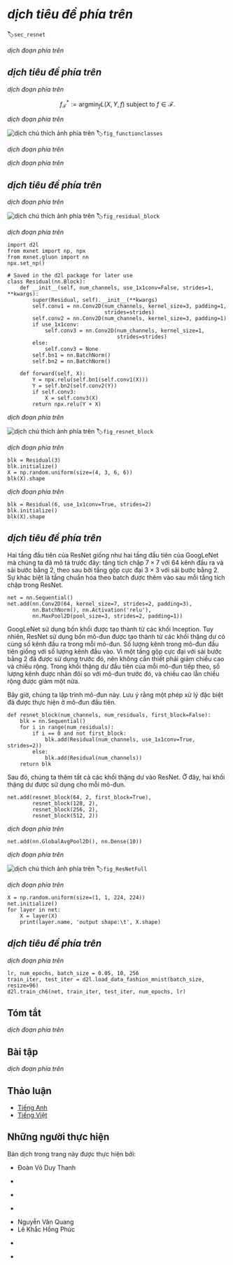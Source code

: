 <!-- ===================== Bắt đầu dịch Phần 1 ==================== -->
<!-- ========================================= REVISE PHẦN 1 - BẮT ĐẦU =================================== -->

<!--
# Residual Networks (ResNet)
-->

# *dịch tiêu đề phía trên*
:label:`sec_resnet`

<!--
As we design increasingly deeper networks it becomes imperative to understand how adding layers can increase the complexity and expressiveness of the network.
Even more important is the ability to design networks where adding layers makes networks strictly more expressive rather than just different.
To make some progress we need a bit of theory.
-->

*dịch đoạn phía trên*

<!--
## Function Classes
-->

## *dịch tiêu đề phía trên*

<!--
Consider $\mathcal{F}$, the class of functions that a specific network architecture (together with learning rates and other hyperparameter settings) can reach.
That is, for all $f \in \mathcal{F}$ there exists some set of parameters $W$ that can be obtained through training on a suitable dataset.
Let us assume that $f^*$ is the function that we really would like to find.
If it is in $\mathcal{F}$, we are in good shape but typically we will not be quite so lucky.
Instead, we will try to find some $f^*_\mathcal{F}$ which is our best bet within $\mathcal{F}$.
For instance, we might try finding it by solving the following optimization problem:
-->

*dịch đoạn phía trên*

$$f^*_\mathcal{F} := \mathop{\mathrm{argmin}}_f L(X, Y, f) \text{ subject to } f \in \mathcal{F}.$$

<!--
It is only reasonable to assume that if we design a different and more powerful architecture $\mathcal{F}'$ we should arrive at a better outcome.
In other words, we would expect that $f^*_{\mathcal{F}'}$ is "better" than $f^*_{\mathcal{F}}$.
However, if $\mathcal{F} \not\subseteq \mathcal{F}'$ there is no guarantee that this should even happen.
In fact, $f^*_{\mathcal{F}'}$ might well be worse.
This is a situation that we often encounter in practice---adding layers does not only make the network more expressive, it also changes it in sometimes not quite so predictable ways. :numref:`fig_functionclasses`illustrates this in slightly abstract terms.
-->

*dịch đoạn phía trên*

<!--
![Left: non-nested function classes. The distance may in fact increase as the complexity increases. Right: with nested function classes this does not happen.](../img/functionclasses.svg)
-->

![*dịch chú thích ảnh phía trên*](../img/functionclasses.svg)
:label:`fig_functionclasses`

<!-- ===================== Kết thúc dịch Phần 1 ===================== -->

<!-- ===================== Bắt đầu dịch Phần 2 ===================== -->

<!--
Only if larger function classes contain the smaller ones are we guaranteed that increasing them strictly increases the expressive power of the network.
This is the question that He et al, 2016 considered when working on very deep computer vision models.
At the heart of ResNet is the idea that every additional layer should contain the identity function as one of its elements.
This means that if we can train the newly-added layer into an identity mapping $f(\mathbf{x}) = \mathbf{x}$, the new model will be as effective as the original model.
As the new model may get a better solution to fit the training dataset, the added layer might make it easier to reduce training errors.
Even better, the identity function rather than the null $f(\mathbf{x}) = 0$ should be the simplest function within a layer.
-->

*dịch đoạn phía trên*

<!--
These considerations are rather profound but they led to a surprisingly simple solution, a residual block.
With it, :cite:`He.Zhang.Ren.ea.2016` won the ImageNet Visual Recognition Challenge in 2015.
The design had a profound influence on how to build deep neural networks.
-->

*dịch đoạn phía trên*


<!--
## Residual Blocks
-->

## *dịch tiêu đề phía trên*

<!--
Let us focus on a local neural network, as depicted below.
Denote the input by $\mathbf{x}$.
We assume that the ideal mapping we want to obtain by learning is $f(\mathbf{x})$, to be used as the input to the activation function.
The portion within the dotted-line box in the left image must directly fit the mapping $f(\mathbf{x})$.
This can be tricky if we do not need that particular layer and we would much rather retain the input $\mathbf{x}$.
The portion within the dotted-line box in the right image now only needs to parametrize the *deviation* from the identity, since we return $\mathbf{x} + f(\mathbf{x})$.
In practice, the residual mapping is often easier to optimize.
We only need to set $f(\mathbf{x}) = 0$.
The right image in :numref:`fig_residual_block` illustrates the basic Residual Block of ResNet.
Similar architectures were later proposed for sequence models which we will study later.
-->

*dịch đoạn phía trên*

<!--
![The difference between a regular block (left) and a residual block (right). In the latter case, we can short-circuit the convolutions.](../img/residual-block.svg)
-->

![*dịch chú thích ảnh phía trên*](../img/residual-block.svg)
:label:`fig_residual_block`

<!-- ===================== Kết thúc dịch Phần 2 ===================== -->

<!-- ===================== Bắt đầu dịch Phần 3 ===================== -->

<!--
ResNet follows VGG's full $3\times 3$ convolutional layer design.
The residual block has two $3\times 3$ convolutional layers with the same number of output channels.
Each convolutional layer is followed by a batch normalization layer and a ReLU activation function.
Then, we skip these two convolution operations and add the input directly before the final ReLU activation function.
This kind of design requires that the output of the two convolutional layers be of the same shape as the input, so that they can be added together.
If we want to change the number of channels or the stride, we need to introduce an additional $1\times 1$ convolutional layer to transform the input into the desired shape for the addition operation.
Let us have a look at the code below.
-->

*dịch đoạn phía trên*

```{.python .input  n=1}
import d2l
from mxnet import np, npx
from mxnet.gluon import nn
npx.set_np()

# Saved in the d2l package for later use
class Residual(nn.Block):
    def __init__(self, num_channels, use_1x1conv=False, strides=1, **kwargs):
        super(Residual, self).__init__(**kwargs)
        self.conv1 = nn.Conv2D(num_channels, kernel_size=3, padding=1,
                               strides=strides)
        self.conv2 = nn.Conv2D(num_channels, kernel_size=3, padding=1)
        if use_1x1conv:
            self.conv3 = nn.Conv2D(num_channels, kernel_size=1,
                                   strides=strides)
        else:
            self.conv3 = None
        self.bn1 = nn.BatchNorm()
        self.bn2 = nn.BatchNorm()

    def forward(self, X):
        Y = npx.relu(self.bn1(self.conv1(X)))
        Y = self.bn2(self.conv2(Y))
        if self.conv3:
            X = self.conv3(X)
        return npx.relu(Y + X)
```

<!--
This code generates two types of networks: one where we add the input to the output before applying the ReLU nonlinearity, 
and whenever `use_1x1conv=True`, one where we adjust channels and resolution by means of a $1 \times 1$ convolution before adding.
:numref:`fig_resnet_block` illustrates this:
-->

*dịch đoạn phía trên*

<!--
![Left: regular ResNet block; Right: ResNet block with 1x1 convolution](../img/resnet-block.svg)
-->

![*dịch chú thích ảnh phía trên*](../img/resnet-block.svg)
:label:`fig_resnet_block`

<!--
Now let us look at a situation where the input and output are of the same shape.
-->

*dịch đoạn phía trên*

```{.python .input  n=2}
blk = Residual(3)
blk.initialize()
X = np.random.uniform(size=(4, 3, 6, 6))
blk(X).shape
```

<!--
We also have the option to halve the output height and width while increasing the number of output channels.
-->

*dịch đoạn phía trên*

```{.python .input  n=3}
blk = Residual(6, use_1x1conv=True, strides=2)
blk.initialize()
blk(X).shape
```

<!-- ===================== Kết thúc dịch Phần 3 ===================== -->

<!-- ===================== Bắt đầu dịch Phần 4 ===================== -->

<!-- ========================================= REVISE PHẦN 1 - KẾT THÚC ===================================-->

<!-- ========================================= REVISE PHẦN 2 - BẮT ĐẦU ===================================-->

<!--
## ResNet Model
-->

## *dịch tiêu đề phía trên*

<!--
The first two layers of ResNet are the same as those of the GoogLeNet we described before: 
the $7\times 7$ convolutional layer with 64 output channels and a stride of 2 is followed by the $3\times 3$ maximum pooling layer with a stride of 2.
The difference is the batch normalization layer added after each convolutional layer in ResNet.
-->

Hai tầng đầu tiên của ResNet giống như hai tầng đầu tiên của GoogLeNet mà chúng ta đã mô tả trước đây:
tầng tích chập $7\times 7$ với 64 kênh đầu ra và sải bước bằng 2, theo sau bởi tầng gộp cực đại $3 \times 3$ với sải bước bằng 2.
Sự khác biệt là tầng chuẩn hóa theo batch được thêm vào sau mỗi tầng tích chập trong ResNet.

```{.python .input}
net = nn.Sequential()
net.add(nn.Conv2D(64, kernel_size=7, strides=2, padding=3),
        nn.BatchNorm(), nn.Activation('relu'),
        nn.MaxPool2D(pool_size=3, strides=2, padding=1))
```

<!--
GoogLeNet uses four blocks made up of Inception blocks.
However, ResNet uses four modules made up of residual blocks, each of which uses several residual blocks with the same number of output channels.
The number of channels in the first module is the same as the number of input channels.
Since a maximum pooling layer with a stride of 2 has already been used, it is not necessary to reduce the height and width.
In the first residual block for each of the subsequent modules, the number of channels is doubled compared with that of the previous module, and the height and width are halved.
-->

GoogLeNet sử dụng bốn khối được tạo thành từ các khối Inception.
Tuy nhiên, ResNet sử dụng bốn mô-đun được tạo thành từ các khối thặng dư có cùng số kênh đầu ra trong mỗi mô-đun.
Số lượng kênh trong mô-đun đầu tiên giống với số lượng kênh đầu vào.
Vì một tầng gộp cực đại với sải bước bằng 2 đã được sử dụng trước đó, nên không cần thiết phải giảm chiều cao và chiều rộng.
Trong khối thặng dư đầu tiên của mỗi mô-đun tiếp theo, số lượng kênh được nhân đôi so với mô-đun trước đó, và chiều cao lẫn chiều rộng được giảm một nửa.

<!--
Now, we implement this module.
Note that special processing has been performed on the first module.
-->

Bây giờ, chúng ta lập trình mô-đun này.
Lưu ý rằng một phép xử lý đặc biệt đã được thực hiện ở mô-đun đầu tiên.

```{.python .input  n=4}
def resnet_block(num_channels, num_residuals, first_block=False):
    blk = nn.Sequential()
    for i in range(num_residuals):
        if i == 0 and not first_block:
            blk.add(Residual(num_channels, use_1x1conv=True, strides=2))
        else:
            blk.add(Residual(num_channels))
    return blk
```

<!--
Then, we add all the residual blocks to ResNet.
Here, two residual blocks are used for each module.
-->

Sau đó, chúng ta thêm tất cả các khối thặng dư vào ResNet.
Ở đây, hai khối thặng dư được sử dụng cho mỗi mô-đun.

```{.python .input  n=5}
net.add(resnet_block(64, 2, first_block=True),
        resnet_block(128, 2),
        resnet_block(256, 2),
        resnet_block(512, 2))
```

<!-- ===================== Kết thúc dịch Phần 4 ===================== -->

<!-- ===================== Bắt đầu dịch Phần 5 ===================== -->

<!--
Finally, just like GoogLeNet, we add a global average pooling layer, followed by the fully connected layer output.
-->

*dịch đoạn phía trên*

```{.python .input}
net.add(nn.GlobalAvgPool2D(), nn.Dense(10))
```

<!--
There are 4 convolutional layers in each module (excluding the $1\times 1$ convolutional layer).
Together with the first convolutional layer and the final fully connected layer, there are 18 layers in total.
Therefore, this model is commonly known as ResNet-18.
By configuring different numbers of channels and residual blocks in the module, we can create different ResNet models, such as the deeper 152-layer ResNet-152.
Although the main architecture of ResNet is similar to that of GoogLeNet, ResNet's structure is simpler and easier to modify.
All these factors have resulted in the rapid and widespread use of ResNet.
:numref:`fig_ResNetFull` is a diagram of the full ResNet-18.
-->

*dịch đoạn phía trên*

<!--
![ResNet 18](../img/ResNetFull.svg)
-->

![*dịch chú thích ảnh phía trên*](../img/ResNetFull.svg)
:label:`fig_ResNetFull`

<!--
Before training ResNet, let us observe how the input shape changes between different modules in ResNet.
As in all previous architectures, the resolution decreases while the number of channels increases up until the point where a global average pooling layer aggregates all features.
-->

*dịch đoạn phía trên*

```{.python .input  n=6}
X = np.random.uniform(size=(1, 1, 224, 224))
net.initialize()
for layer in net:
    X = layer(X)
    print(layer.name, 'output shape:\t', X.shape)
```

<!-- ===================== Kết thúc dịch Phần 5 ===================== -->

<!-- ===================== Bắt đầu dịch Phần 6 ===================== -->

<!--
## Data Acquisition and Training
-->

## *dịch tiêu đề phía trên*

<!--
We train ResNet on the Fashion-MNIST dataset, just like before.
The only thing that has changed is the learning rate that decreased again, due to the more complex architecture.
-->

*dịch đoạn phía trên*

```{.python .input}
lr, num_epochs, batch_size = 0.05, 10, 256
train_iter, test_iter = d2l.load_data_fashion_mnist(batch_size, resize=96)
d2l.train_ch6(net, train_iter, test_iter, num_epochs, lr)
```

<!--
## Summary
-->

## Tóm tắt

<!--
* Residual blocks allow for a parametrization relative to the identity function $f(\mathbf{x}) = \mathbf{x}$.
* Adding residual blocks increases the function complexity in a well-defined manner.
* We can train an effective deep neural network by having residual blocks pass through cross-layer data channels.
* ResNet had a major influence on the design of subsequent deep neural networks, both for convolutional and sequential nature.
-->

*dịch đoạn phía trên*


<!--
## Exercises
-->

## Bài tập

<!--
1. Refer to Table 1 in the :cite:`He.Zhang.Ren.ea.2016` to implement different variants.
2. For deeper networks, ResNet introduces a "bottleneck" architecture to reduce model complexity. Try to implement it.
3. In subsequent versions of ResNet, the author changed the "convolution, batch normalization, and activation" architecture to the "batch normalization,
   activation, and convolution" architecture. Make this improvement yourself. See Figure 1 in :cite:`He.Zhang.Ren.ea.2016*1` for details.
4. Prove that if $\mathbf{x}$ is generated by a ReLU, the ResNet block does indeed include the identity function.
5. Why cannot we just increase the complexity of functions without bound, even if the function classes are nested?
-->

*dịch đoạn phía trên*

<!-- ===================== Kết thúc dịch Phần 6 ===================== -->
<!-- ========================================= REVISE PHẦN 2 - KẾT THÚC ===================================-->


<!--
## [Discussions](https://discuss.mxnet.io/t/2359)
-->

## Thảo luận
* [Tiếng Anh](https://discuss.mxnet.io/t/2359)
* [Tiếng Việt](https://forum.machinelearningcoban.com/c/d2l)

## Những người thực hiện
Bản dịch trong trang này được thực hiện bởi:
<!--
Tác giả của mỗi Pull Request điền tên mình và tên những người review mà bạn thấy
hữu ích vào từng phần tương ứng. Mỗi dòng một tên, bắt đầu bằng dấu `*`.

Lưu ý:
* Nếu reviewer không cung cấp tên, bạn có thể dùng tên tài khoản GitHub của họ
với dấu `@` ở đầu. Ví dụ: @aivivn.

* Tên đầy đủ của các reviewer có thể được tìm thấy tại https://github.com/aivivn/d2l-vn/blob/master/docs/contributors_info.md
-->

* Đoàn Võ Duy Thanh
<!-- Phần 1 -->
*

<!-- Phần 2 -->
*

<!-- Phần 3 -->
*

<!-- Phần 4 -->
* Nguyễn Văn Quang
* Lê Khắc Hồng Phúc
<!-- Phần 5 -->
*

<!-- Phần 6 -->
*
